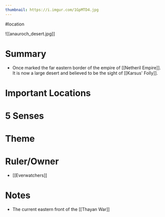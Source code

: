 ```yaml
---
thumbnail: https://i.imgur.com/1GpMTD4.jpg
---
```

#location

![[anauroch_desert.jpg]]

# Summary
- Once marked the far eastern border of the empire of [[Netheril Empire]]. It is now a large desert and believed to be the sight of [[Karsus' Folly]].

# Important Locations
# 5 Senses
# Theme
# Ruler/Owner
- [[Everwatchers]]
# Notes
- The current eastern front of the [[Thayan War]]
